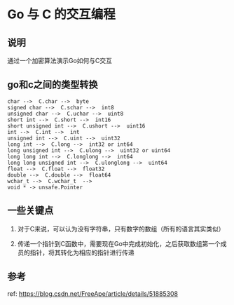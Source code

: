 # Go 与 C 的交互编程

## 说明

通过一个加密算法演示Go如何与C交互

## go和c之间的类型转换
```
char -->  C.char -->  byte
signed char -->  C.schar -->  int8
unsigned char -->  C.uchar -->  uint8
short int -->  C.short -->  int16
short unsigned int -->  C.ushort -->  uint16
int -->  C.int -->  int
unsigned int -->  C.uint -->  uint32
long int -->  C.long -->  int32 or int64
long unsigned int -->  C.ulong -->  uint32 or uint64
long long int -->  C.longlong -->  int64
long long unsigned int -->  C.ulonglong -->  uint64
float -->  C.float -->  float32
double -->  C.double -->  float64
wchar_t -->  C.wchar_t  -->
void * -> unsafe.Pointer

```

## 一些关键点

1. 对于C来说，可以认为没有字符串，只有数字的数组（所有的语言其实类似）

2. 传递一个指针到C函数中，需要现在Go中完成初始化，之后获取数组第一个成员的指针，将其转化为相应的指针进行传递


## 参考


ref: https://blog.csdn.net/FreeApe/article/details/51885308


